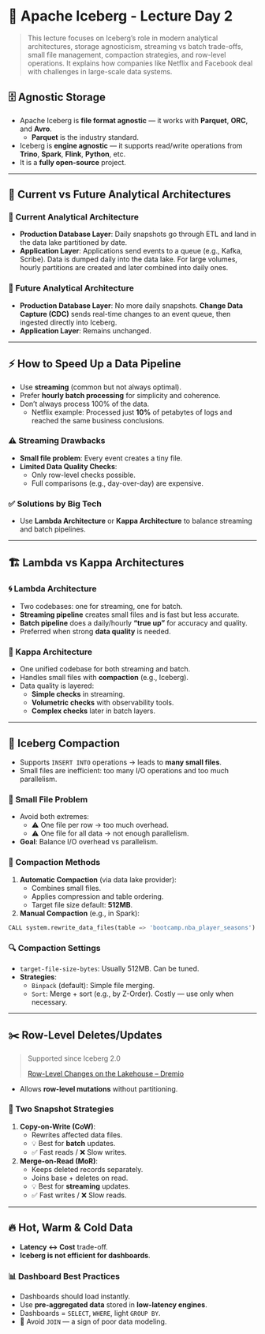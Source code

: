 # 🧊 Apache Iceberg - Lecture Day 2

> This lecture focuses on Iceberg’s role in modern analytical architectures, storage agnosticism, streaming vs batch trade-offs, small file management, compaction strategies, and row-level operations. It explains how companies like Netflix and Facebook deal with challenges in large-scale data systems.
> 

## 🗄️ Agnostic Storage

- Apache Iceberg is **file format agnostic** — it works with **Parquet**, **ORC**, and **Avro**.
    - **Parquet** is the industry standard.
- Iceberg is **engine agnostic** — it supports read/write operations from **Trino**, **Spark**, **Flink**, **Python**, etc.
- It is a **fully open-source** project.

---

## 🧱 Current vs Future Analytical Architectures

### 📅 Current Analytical Architecture

- **Production Database Layer**: Daily snapshots go through ETL and land in the data lake partitioned by date.
- **Application Layer**: Applications send events to a queue (e.g., Kafka, Scribe). Data is dumped daily into the data lake. For large volumes, hourly partitions are created and later combined into daily ones.

### 🔮 Future Analytical Architecture

- **Production Database Layer**: No more daily snapshots. **Change Data Capture (CDC)** sends real-time changes to an event queue, then ingested directly into Iceberg.
- **Application Layer**: Remains unchanged.

---

## ⚡ How to Speed Up a Data Pipeline

- Use **streaming** (common but not always optimal).
- Prefer **hourly batch processing** for simplicity and coherence.
- Don’t always process 100% of the data.
    - Netflix example: Processed just **10%** of petabytes of logs and reached the same business conclusions.

### ⚠️ Streaming Drawbacks

- **Small file problem**: Every event creates a tiny file.
- **Limited Data Quality Checks**:
    - Only row-level checks possible.
    - Full comparisons (e.g., day-over-day) are expensive.

### ✅ Solutions by Big Tech

- Use **Lambda Architecture** or **Kappa Architecture** to balance streaming and batch pipelines.

---

## 🏗️ Lambda vs Kappa Architectures

### 🌀 Lambda Architecture

- Two codebases: one for streaming, one for batch.
- **Streaming pipeline** creates small files and is fast but less accurate.
- **Batch pipeline** does a daily/hourly **“true up”** for accuracy and quality.
- Preferred when strong **data quality** is needed.

### 🔁 Kappa Architecture

- One unified codebase for both streaming and batch.
- Handles small files with **compaction** (e.g., Iceberg).
- Data quality is layered:
    - **Simple checks** in streaming.
    - **Volumetric checks** with observability tools.
    - **Complex checks** later in batch layers.

---

## 🧼 Iceberg Compaction

- Supports `INSERT INTO` operations → leads to **many small files**.
- Small files are inefficient: too many I/O operations and too much parallelism.

### 🧩 Small File Problem

- Avoid both extremes:
    - ⚠️ One file per row → too much overhead.
    - ⚠️ One file for all data → not enough parallelism.
- **Goal**: Balance I/O overhead vs parallelism.

### 🔧 Compaction Methods

1. **Automatic Compaction** (via data lake provider):
    - Combines small files.
    - Applies compression and table ordering.
    - Target file size default: **512MB**.
2. **Manual Compaction** (e.g., in Spark):

```python
CALL system.rewrite_data_files(table => 'bootcamp.nba_player_seasons')
```

### 🔍 Compaction Settings

- `target-file-size-bytes`: Usually 512MB. Can be tuned.
- **Strategies**:
    - `Binpack` (default): Simple file merging.
    - `Sort`: Merge + sort (e.g., by Z-Order). Costly — use only when necessary.

---

## ✂️ Row-Level Deletes/Updates

> Supported since Iceberg 2.0
> 
> 
> [Row-Level Changes on the Lakehouse – Dremio](https://www.dremio.com/blog/row-level-changes-on-the-lakehouse-copy-on-write-vs-merge-on-read-in-apache-iceberg/)
> 
- Allows **row-level mutations** without partitioning.

### 🧠 Two Snapshot Strategies

1. **Copy-on-Write (CoW)**:
    - Rewrites affected data files.
    - 💡 Best for **batch** updates.
    - ✅ Fast reads / ❌ Slow writes.
2. **Merge-on-Read (MoR)**:
    - Keeps deleted records separately.
    - Joins base + deletes on read.
    - 💡 Best for **streaming** updates.
    - ✅ Fast writes / ❌ Slow reads.

---

## 🔥 Hot, Warm & Cold Data

- **Latency ↔ Cost** trade-off.
- **Iceberg is not efficient for dashboards**.

### 📊 Dashboard Best Practices

- Dashboards should load instantly.
- Use **pre-aggregated data** stored in **low-latency engines**.
- Dashboards = `SELECT`, `WHERE`, light `GROUP BY`.
- 🚫 Avoid `JOIN` — a sign of poor data modeling.
